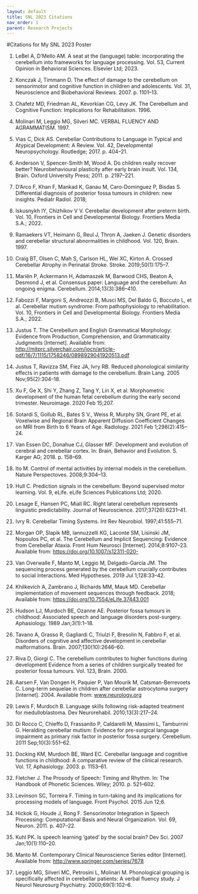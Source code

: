 ```yaml
---
layout: default
title: SNL 2023 Citations
nav_order: 1
parent: Research Projects
---
```


#Citations for My SNL 2023 Poster

1.	LeBel A, D’Mello AM. A seat at the (language) table: incorporating the cerebellum into frameworks for language processing. Vol. 53, Current Opinion in Behavioral Sciences. Elsevier Ltd; 2023. 

2.	Konczak J, Timmann D. The effect of damage to the cerebellum on sensorimotor and cognitive function in children and adolescents. Vol. 31, Neuroscience and Biobehavioral Reviews. 2007. p. 1101–13. 

3.	Chafetz MD, Friedman AL, Kevorkian CG, Levy JK. The Cerebellum and Cognitive Function: Implications for Rehabilitation. 1996. 

4.	Molinari M, Leggio MG, Silveri MC. VERBAL FLUENCY AND AGRAMMATISM. 1997. 

5.	Vias C, Dick AS. Cerebellar Contributions to Language in Typical and Atypical Development: A Review. Vol. 42, Developmental Neuropsychology. Routledge; 2017. p. 404–21. 

6.	Anderson V, Spencer-Smith M, Wood A. Do children really recover better? Neurobehavioural plasticity after early brain insult. Vol. 134, Brain. Oxford University Press; 2011. p. 2197–221. 

7.	D’Arco F, Khan F, Mankad K, Ganau M, Caro-Dominguez P, Bisdas S. Differential diagnosis of posterior fossa tumours in children: new insights. Pediatr Radiol. 2018; 

8.	Iskusnykh IY, Chizhikov V V. Cerebellar development after preterm birth. Vol. 10, Frontiers in Cell and Developmental Biology. Frontiers Media S.A.; 2022. 

9.	Ramaekers VT, Heimann G, Reul J, Thron A, Jaeken J. Genetic disorders and cerebellar structural abnormalities in childhood. Vol. 120, Brain. 1997. 

10.	Craig BT, Olsen C, Mah S, Carlson HL, Wei XC, Kirton A. Crossed Cerebellar Atrophy in Perinatal Stroke. Stroke. 2019;50(1):175–7. 

11.	Mariën P, Ackermann H, Adamaszek M, Barwood CHS, Beaton A, Desmond J, et al. Consensus paper: Language and the cerebellum: An ongoing enigma. Cerebellum. 2014;13(3):386–410. 

12.	Fabozzi F, Margoni S, Andreozzi B, Musci MS, Del Baldo G, Boccuto L, et al. Cerebellar mutism syndrome: From pathophysiology to rehabilitation. Vol. 10, Frontiers in Cell and Developmental Biology. Frontiers Media S.A.; 2022. 

13.	Justus T. The Cerebellum and English Grammatical Morphology: Evidence from Production, Comprehension, and Grammaticality Judgments [Internet]. Available from: http://mitprc.silverchair.com/jocn/article-pdf/16/7/1115/1758246/0898929041920513.pdf

14.	Justus T, Ravizza SM, Fiez JA, Ivry RB. Reduced phonological similarity effects in patients with damage to the cerebellum. Brain Lang. 2005 Nov;95(2):304–18. 

15.	Xu F, Ge X, Shi Y, Zhang Z, Tang Y, Lin X, et al. Morphometric development of the human fetal cerebellum during the early second trimester. Neuroimage. 2020 Feb 15;207. 

16.	Sotardi S, Gollub RL, Bates S V., Weiss R, Murphy SN, Grant PE, et al. Voxelwise and Regional Brain Apparent Diffusion Coefficient Changes on MRI from Birth to 6 Years of Age. Radiology. 2021 Feb 1;298(2):415–24. 

17.	Van Essen DC, Donahue CJ, Glasser MF. Development and evolution of cerebral and cerebellar cortex. In: Brain, Behavior and Evolution. S. Karger AG; 2018. p. 158–69. 

18.	Ito M. Control of mental activities by internal models in the cerebellum. Nature Perspectoves. 2008;9:304–13. 

19.	Hull C. Prediction signals in the cerebellum: Beyond supervised motor learning. Vol. 9, eLife. eLife Sciences Publications Ltd; 2020. 

20.	Lesage E, Hansen PC, Miall RC. Right lateral cerebellum represents linguistic predictability. Journal of Neuroscience. 2017;37(26):6231–41. 

21.	Ivry R. Cerebellar Timing Systems. Int Rev Neurobiol. 1997;41:555–71. 

22.	Morgan OP, Slapik MB, Iannuzzelli KG, Laconte SM, Lisinski JM, Nopoulos PC, et al. The Cerebellum and Implicit Sequencing: Evidence from Cerebellar Ataxia. Front Hum Neurosci [Internet]. 2014;8:9107–23. Available from: https://doi.org/10.1007/s12311-020-

23.	Van Overwalle F, Manto M, Leggio M, Delgado-García JM. The sequencing process generated by the cerebellum crucially contributes to social interactions. Med Hypotheses. 2019 Jul 1;128:33–42. 

24.	Khilkevich A, Zambrano J, Richards MM, Mauk MD. Cerebellar implementation of movement sequences through feedback. 2018; Available from: https://doi.org/10.7554/eLife.37443.001

25.	Hudson LJ, Murdoch BE, Ozanne AE. Posterior fossa tumours in childhood: Associated speech and language disorders post-surgery. Aphasiology. 1989 Jan;3(1):1–18. 

26.	Tavano A, Grasso R, Gagliardi C, Triulzi F, Bresolin N, Fabbro F, et al. Disorders of cognitive and affective development in cerebellar malformations. Brain. 2007;130(10):2646–60. 

27.	Riva D, Giorgi C. The cerebellum contributes to higher functions during development Evidence from a series of children surgically treated for posterior fossa tumours. Vol. 123, Brain. 2000. 

28.	Aarsen F, Van Dongen H, Paquier P, Van Mourik M, Catsman-Berrevoets C. Long-term sequelae in children after cerebellar astrocytoma surgery [Internet]. 2004. Available from: www.neurology.org

29.	Lewis F, Murdoch B. Language skills following risk-adapted treatment for medulloblastoma. Dev Neurorehabil. 2010;13(3):217–24. 

30.	Di Rocco C, Chieffo D, Frassanito P, Caldarelli M, Massimi L, Tamburrini G. Heralding cerebellar mutism: Evidence for pre-surgical language impairment as primary risk factor in posterior fossa surgery. Cerebellum. 2011 Sep;10(3):551–62. 

31.	Docking KM, Murdoch BE, Ward EC. Cerebellar language and cognitive functions in childhood: A comparative review of the clinical research. Vol. 17, Aphasiology. 2003. p. 1153–61. 

32.	Fletcher J. The Prosody of Speech: Timing and Rhythm. In: The Handbook of Phonetic Sciences. Wiley; 2010. p. 521–602. 

33.	Levinson SC, Torreira F. Timing in turn-taking and its implications for processing models of language. Front Psychol. 2015 Jun 12;6. 

34.	Hickok G, Houde J, Rong F. Sensorimotor Integration in Speech Processing: Computational Basis and Neural Organization. Vol. 69, Neuron. 2011. p. 407–22. 

35.	Kuhl PK. Is speech learning ‘gated’ by the social brain? Dev Sci. 2007 Jan;10(1):110–20. 

36.	Manto M. Contemporary Clinical Neuroscience Series editor [Internet]. Available from: http://www.springer.com/series/7678

37.	Leggio MG, Silveri MC, Petrosini L, Molinari M. Phonological grouping is specifically affected in cerebellar patients: A verbal fluency study. J Neurol Neurosurg Psychiatry. 2000;69(1):102–6. 
